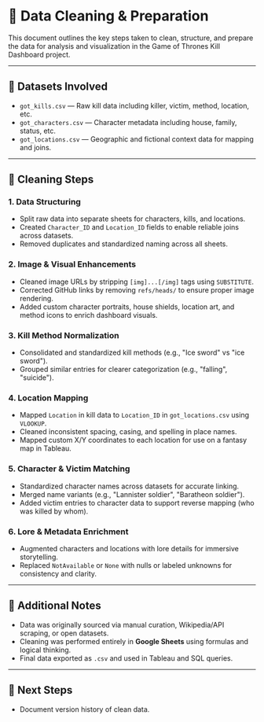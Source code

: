 ﻿# 🧼 Data Cleaning & Preparation

This document outlines the key steps taken to clean, structure, and prepare the data for analysis and visualization in the Game of Thrones Kill Dashboard project.

---

## 📁 Datasets Involved

- `got_kills.csv` — Raw kill data including killer, victim, method, location, etc.
- `got_characters.csv` — Character metadata including house, family, status, etc.
- `got_locations.csv` — Geographic and fictional context data for mapping and joins.

---

## 🧹 Cleaning Steps

### 1. Data Structuring
- Split raw data into separate sheets for characters, kills, and locations.
- Created `Character_ID` and `Location_ID` fields to enable reliable joins across datasets.
- Removed duplicates and standardized naming across all sheets.

### 2. Image & Visual Enhancements
- Cleaned image URLs by stripping `[img]...[/img]` tags using `SUBSTITUTE`.
- Corrected GitHub links by removing `refs/heads/` to ensure proper image rendering.
- Added custom character portraits, house shields, location art, and method icons to enrich dashboard visuals.

### 3. Kill Method Normalization
- Consolidated and standardized kill methods (e.g., "Ice sword" vs "ice sword").
- Grouped similar entries for clearer categorization (e.g., "falling", "suicide").

### 4. Location Mapping
- Mapped `Location` in kill data to `Location_ID` in `got_locations.csv` using `VLOOKUP`.
- Cleaned inconsistent spacing, casing, and spelling in place names.
- Mapped custom X/Y coordinates to each location for use on a fantasy map in Tableau.

### 5. Character & Victim Matching
- Standardized character names across datasets for accurate linking.
- Merged name variants (e.g., "Lannister soldier", "Baratheon soldier").
- Added victim entries to character data to support reverse mapping (who was killed by whom).

### 6. Lore & Metadata Enrichment
- Augmented characters and locations with lore details for immersive storytelling.
- Replaced `NotAvailable` or `None` with nulls or labeled unknowns for consistency and clarity.

---

## 🧠 Additional Notes

- Data was originally sourced via manual curation, Wikipedia/API scraping, or open datasets.
- Cleaning was performed entirely in **Google Sheets** using formulas and logical thinking.
- Final data exported as `.csv` and used in Tableau and SQL queries.

---

## 📌 Next Steps

- Document version history of clean data.

